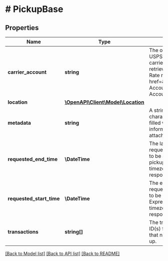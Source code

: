 # # PickupBase

## Properties

Name | Type | Description | Notes
------------ | ------------- | ------------- | -------------
**carrier_account** | **string** | The object ID of your USPS or DHL Express carrier account.  You can retrieve this from your Rate requests or our &lt;a href&#x3D;\&quot;#tag/Carrier-Accounts/\&quot;&gt;Carrier Accounts&lt;/a&gt; endpoint. |
**location** | [**\OpenAPI\Client\Model\Location**](Location.md) |  |
**metadata** | **string** | A string of up to 100 characters that can be filled with any additional information you  want to attach to the object. | [optional]
**requested_end_time** | **\DateTime** | The latest that you requested your parcels to be available for pickup.  Expressed in the timezone specified in the response. |
**requested_start_time** | **\DateTime** | The earliest that you requested your parcels to be ready for pickup.  Expressed in the timezone specified in the response. |
**transactions** | **string[]** | The transaction(s) object ID(s) for the parcel(s) that need to be picked up. |

[[Back to Model list]](../../README.md#models) [[Back to API list]](../../README.md#endpoints) [[Back to README]](../../README.md)
